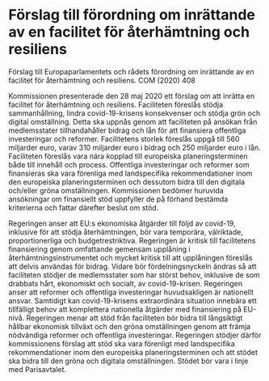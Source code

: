 # Förslag till förordning om inrättande av en facilitet för återhämtning och resiliens

Förslag till Europaparlamentets och rådets förordning om inrättande av en
facilitet för återhämtning och resiliens. COM (2020) 408

Kommissionen presenterade den 28 maj 2020 ett förslag om att inrätta en facilitet för återhämtning och resiliens. Faciliteten föreslås stödja sammanhållning, lindra covid-19-krisens konsekvenser och stödja grön och digital omställning. Detta ska uppnås genom att faciliteten på ansökan från medlemsstater tillhandahåller bidrag och lån för att finansiera offentliga investeringar och reformer. Facilitetens storlek föreslås uppgå till 560 miljarder euro, varav 310 miljarder euro i bidrag och 250 miljarder euro i lån. Faciliteten föreslås vara nära kopplad till europeiska planeringsterminen både till innehåll och process. Offentliga investeringar och reformer som finansieras ska vara förenliga med landspecifika rekommendationer inom den europeiska planeringsterminen och dessutom bidra till den digitala och/eller gröna omställningen. Kommissionen bedömer huruvida ansökningar om finansiellt stöd uppfyller de på förhand bestämda kriterierna och fattar därefter beslut om stöd.

Regeringen anser att EU:s ekonomiska åtgärder till följd av covid-19, inklusive för att stödja återhämtningen, bör vara temporära, välriktade, proportionerliga och budgetrestriktiva. Regeringen är kritisk till facilitetens finansiering genom omfattande gemensam upplåning i återhämtningsinstrumentet och mycket kritisk till att upplåningen föreslås att delvis användas för bidrag. Vidare bör fördelningsnyckeln ändras så att faciliteten stödjer de medlemsstater som har störst behov, inklusive de som drabbats hårt, ekonomiskt och socialt, av covid-19-krisen. Regeringen anser att reformer och offentliga investeringar huvudsakligen är nationellt ansvar. Samtidigt kan covid-19-krisens extraordinära situation innebära ett tillfälligt behov att komplettera nationella åtgärder med finansiering på EU-nivå. Regeringen menar att stöd från faciliteten bör bidra till långsiktigt hållbar ekonomisk tillväxt och den gröna omställningen genom att främja nödvändiga reformer och offentliga investeringar. Regeringen stödjer därför kommissionens förslag att stöd ska vara förenligt med landspecifika rekommendationer inom den europeiska planeringsterminen och att stödet ska bidra till den gröna och digitala omställningen. Stödet bör vara i linje med Parisavtalet.
